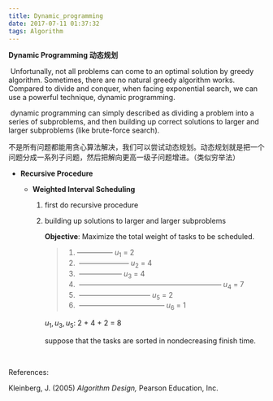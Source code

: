 ```yaml
---
title: Dynamic_programming
date: 2017-07-11 01:37:32
tags: Algorithm
---
```


**Dynamic Programming 动态规划**

​        Unfortunally, not all problems can come to an optimal solution by greedy algorithm. Sometimes, there are no natural greedy algorithm works. Compared to divide and conquer, when facing exponential search, we can use a powerful technique, dynamic programming.

​        dynamic programming can simply described as dividing a problem into a series of subproblems, and then building up correct solutions to larger and larger subproblems (like brute-force search).

​	不是所有问题都能用贪心算法解决，我们可以尝试动态规划。动态规划就是把一个问题分成一系列子问题，然后把解向更高一级子问题增进。（类似穷举法）

- **Recursive Procedure**

  - **Weighted Interval Scheduling**

    1. first do recursive procedure

    2. building up solutions to larger and larger subproblems

       **Objective**: Maximize the total weight of tasks to be scheduled.

       > 1. ————— $u_1$ = 2
       > 2. ​     ——————— $u_2$ = 4
       > 3. ​                        —————— $u_3$ = 4
       > 4. ​         ———————————————————— $u_4$ = 7
       > 5. ​                                                                   —————————— $u_5$ = 2
       > 6. ​                                                                         ———————————— $u_6$ = 1

       $u_1, u_3,u_5$: 2 + 4 + 2 = 8

       suppose that the tasks are sorted in nondecreasing finish time.

       ​




References:

Kleinberg, J. (2005) *Algorithm Design,* Pearson Education, Inc.